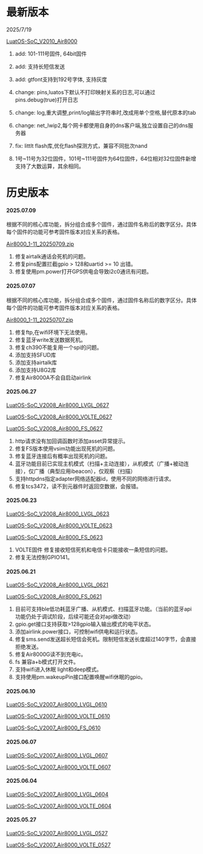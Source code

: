 # 最新版本

2025/7/19
 
[LuatOS-SoC_V2010_Air8000](https://cdn6.vue2.cn/Luat_tool_src/v2tools/LuatOS_Air8000/LuatOS-SoC_V2010_Air8000.zip)

1. add: 101-111号固件, 64bit固件

2. add: 支持长短信发送

3. add: gtfont支持到192号字体, 支持灰度

4. change: pins,luatos下默认不打印映射关系的日志,可以通过pins.debug(true)打开日志

5. change: log,重大调整,print/log输出字符串时,改成用单个空格,替代原本的tab

6. change: net_lwip2,每个网卡都使用自身的dns客户端,独立设置自己的dns服务器

7. fix: littlt flash库,优化flash探测方式，兼容不同批次nand

8. 1号~11号为32位固件，101号~111号固件为64位固件，64位相对32位固件新增支持了大数运算，其余相同。

# 历史版本
#### 2025.07.09

根据不同的核心库功能，拆分组合成多个固件，通过固件名称后的数字区分。具体每个固件的功能可参考固件版本对应关系的表格。

[Air8000_1-11_20250709.zip](https://docs.openluat.com/cdn2/tmp/Air8000_1-11_20250709.zip)

1. 修复airtalk通话会死机的问题。
2. 修复pins配置拦截gpio > 128和uartid >= 10 出错。
3. 修复使用pm.power打开GPS供电会导致i2c0通讯有问题。


#### 2025.07.07

根据不同的核心库功能，拆分组合成多个固件，通过固件名称后的数字区分。具体每个固件的功能可参考固件版本对应关系的表格。

[Air8000_1-11_20250707.zip](https://docs.openluat.com/cdn2/tmp/Air8000_1-11_20250707.zip)

1. 修复ftp,在wifi环境下无法使用。
2. 修复蓝牙write发送数据死机。
3. 修复ch390不能复用一个spi的问题。
4. 添加支持SFUD库
5. 添加支持airtalk库
6. 添加支持U8G2库
7. 修复Air8000A不会自启动airlink

#### 2025.06.27

[LuatOS-SoC_V2008_Air8000_LVGL_0627](https://docs.openluat.com/cdn2/Air8000/LuatOS-SoC_V2008_Air8000_LVGL_0627.soc)

[LuatOS-SoC_V2008_Air8000_VOLTE_0627](https://docs.openluat.com/cdn2/Air8000/LuatOS-SoC_V2008_Air8000_VOLTE_0627.soc)

[LuatOS-SoC_V2008_Air8000_FS_0627](https://docs.openluat.com/cdn2/Air8000/LuatOS-SoC_V2008_Air8000_FS_0627.soc)

1. http请求没有加回调函数时添加asset异常提示。
2. 修复FS版本使用vsim功能出现死机的问题。
3. 修复蓝牙连接后有概率出现死机的问题。
4. 蓝牙功能目前已实现主机模式（扫描+主动连接），从机模式（广播+被动连接），仅广播（典型应用ibeacon），仅观察（扫描）
5. 支持httpdns指定adapter网络适配器id，使用不同的网络进行请求。
6. 修复tcs3472，读不到元器件时返回空数据，会报错。

#### 2025.06.23

[LuatOS-SoC_V2008_Air8000_LVGL_0623](https://docs.openluat.com/cdn2/Air8000/LuatOS-SoC_V2008_Air8000_LVGL_0623.soc)

[LuatOS-SoC_V2008_Air8000_VOLTE_0623](https://docs.openluat.com/cdn2/Air8000/LuatOS-SoC_V2008_Air8000_VOLTE_0623.soc)

[LuatOS-SoC_V2008_Air8000_FS_0623](https://docs.openluat.com/cdn2/Air8000/LuatOS-SoC_V2008_Air8000_FS_0623.soc)

1. VOLTE固件 修复接收短信死机和电信卡只能接收一条短信的问题。
2. 修复无法控制GPIO141。

#### 2025.06.21

[LuatOS-SoC_V2008_Air8000_LVGL_0621](https://docs.openluat.com/cdn2/Air8000/LuatOS-SoC_V2008_Air8000_LVGL_0621.soc)

[LuatOS-SoC_V2008_Air8000_FS_0621](https://docs.openluat.com/cdn2/Air8000/LuatOS-SoC_V2008_Air8000_FS_0621.soc)

1. 目前可支持ble低功耗蓝牙广播、从机模式、扫描蓝牙功能。（当前的蓝牙api功能仍处于调试阶段，后续可能还会对api做改动）
2. gpio.get接口支持获取>128gpio输入输出模式的电平状态。
3. 添加airlink.power接口，可控制wifi供电和运行状态。
4. 修复sms.send发送超长短信会死机。限制短信发送长度超过140字节，会直接拒绝发送。
5. 修复Air8000G读不到充电ic。
6. fs 兼容a+b模式打开文件。
7. 支持wifi进入休眠 light和deep模式。
8. 支持使用pm.wakeupPin接口配置唤醒wifi休眠的gpio。

#### 2025.06.10

[LuatOS-SoC_V2007_Air8000_LVGL_0610](https://docs.openluat.com/cdn2/Air8000/LuatOS-SoC_V2007_Air8000_LVGL_0610.soc)

[LuatOS-SoC_V2007_Air8000_VOLTE_0610](https://docs.openluat.com/cdn2/Air8000/LuatOS-SoC_V2007_Air8000_VOLTE_0610.soc)

[LuatOS-SoC_V2007_Air8000_FS_0610](https://docs.openluat.com/cdn2/Air8000/LuatOS-SoC_V2007_Air8000_FS_0610.soc)

#### 2025.06.07

[LuatOS-SoC_V2007_Air8000_LVGL_0607](https://docs.openluat.com/cdn2/Air8000/LuatOS-SoC_V2007_Air8000_LVGL_0607.soc)

[LuatOS-SoC_V2007_Air8000_VOLTE_0607](https://docs.openluat.com/cdn2/Air8000/LuatOS-SoC_V2007_Air8000_VOLTE_0607.soc)

#### 2025.06.04

[LuatOS-SoC_V2007_Air8000_LVGL_0604](https://docs.openluat.com/cdn2/Air8000/LuatOS-SoC_V2007_Air8000_LVGL_0610.soc)

[LuatOS-SoC_V2007_Air8000_VOLTE_0604](https://docs.openluat.com/cdn2/Air8000/LuatOS-SoC_V2007_Air8000_VOLTE_0604.soc)

#### 2025.05.27

[LuatOS-SoC_V2007_Air8000_LVGL_0527](https://docs.openluat.com/cdn2/Air8000/LuatOS-SoC_V2007_Air8000_LVGL_0527.soc)

[LuatOS-SoC_V2007_Air8000_VOLTE_0527](https://docs.openluat.com/cdn2/Air8000/LuatOS-SoC_V2007_Air8000_VOLTE_0527.soc)


